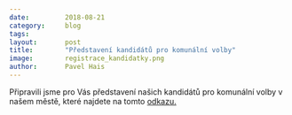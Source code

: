 ```yaml
---
date:         2018-08-21
category:     blog
tags:         
layout:       post
title:        "Představení kandidátů pro komunální volby" 
image:        registrace_kandidatky.png
author:       Pavel Hais
---
```


Připravili jsme pro Vás představení našich kandidátů pro komunální volby v našem městě, které najdete na tomto [odkazu.](https://susice.pirati.cz/program)

